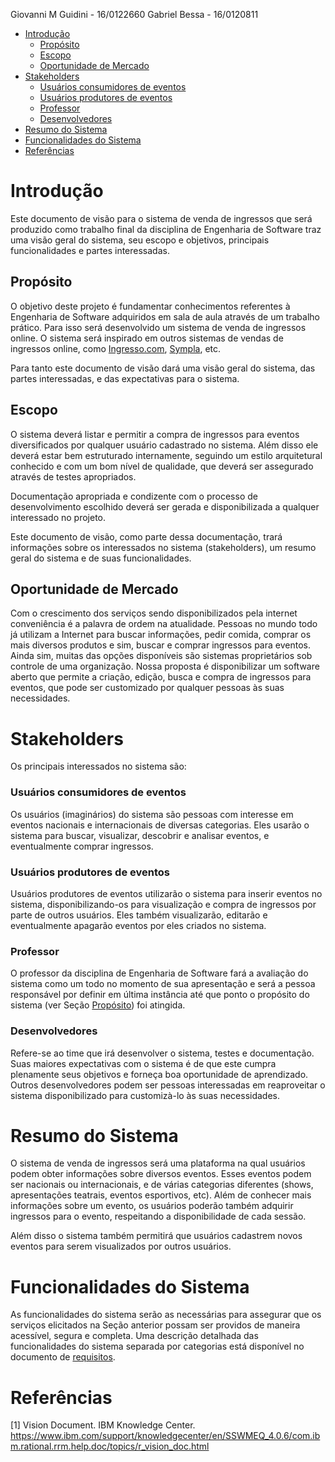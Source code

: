 Giovanni M Guidini - 16/0122660
Gabriel Bessa      - 16/0120811

- [Introdução](#introdu%C3%A7%C3%A3o)
  - [Propósito](#prop%C3%B3sito)
  - [Escopo](#escopo)
  - [Oportunidade de Mercado](#oportunidade-de-mercado)
- [Stakeholders](#stakeholders)
    - [Usuários consumidores de eventos](#usu%C3%A1rios-consumidores-de-eventos)
    - [Usuários produtores de eventos](#usu%C3%A1rios-produtores-de-eventos)
    - [Professor](#professor)
    - [Desenvolvedores](#desenvolvedores)
- [Resumo do Sistema](#resumo-do-sistema)
- [Funcionalidades do Sistema](#funcionalidades-do-sistema)
- [Referências](#refer%C3%AAncias)

# Introdução

Este documento de visão para o sistema de venda de ingressos que será produzido como trabalho final da disciplina de Engenharia de Software traz uma visão geral do sistema, seu escopo e objetivos, principais funcionalidades e partes interessadas.

## Propósito
O objetivo deste projeto é fundamentar conhecimentos referentes à Engenharia de Software adquiridos em sala de aula através de um trabalho prático. Para isso será desenvolvido um sistema de venda de ingressos online.
O sistema será inspirado em outros sistemas de vendas de ingressos online, como [Ingresso.com](https://www.ingresso.com/brasilia/home), [Sympla](https://www.sympla.com.br/eventos/brasilia-df), etc.

Para tanto este documento de visão dará uma visão geral do sistema, das partes interessadas, e das expectativas para o sistema.

## Escopo
O sistema deverá listar e permitir a compra de ingressos para eventos diversificados por qualquer usuário cadastrado no sistema. Além disso ele deverá estar bem estruturado internamente, seguindo um estilo arquitetural conhecido e com um bom nível de qualidade, que deverá ser assegurado através de testes apropriados.

Documentação apropriada e condizente com o processo de desenvolvimento escolhido deverá ser gerada e disponibilizada a qualquer interessado no projeto.

Este documento de visão, como parte dessa documentação, trará informações sobre os interessados no sistema (stakeholders), um resumo geral do sistema e de suas funcionalidades.

## Oportunidade de Mercado
Com o crescimento dos serviços sendo disponibilizados pela internet conveniência é a palavra de ordem na atualidade. Pessoas no mundo todo já utilizam a Internet para buscar informações, pedir comida, comprar os mais diversos produtos e sim, buscar e comprar ingressos para eventos. Ainda sim, muitas das opções disponíveis são sistemas proprietários sob controle de uma organização. Nossa proposta é disponibilizar um software aberto que permite a criação, edição, busca e compra de ingressos para eventos, que pode ser customizado por qualquer pessoas às suas necessidades.

# Stakeholders
Os principais interessados no sistema são:

### Usuários consumidores de eventos
Os usuários (imaginários) do sistema são pessoas com interesse em eventos nacionais e internacionais de diversas categorias. Eles usarão o sistema para buscar, visualizar, descobrir e analisar eventos, e eventualmente comprar ingressos. 

### Usuários produtores de eventos
Usuários produtores de eventos utilizarão o sistema para inserir eventos no sistema, disponibilizando-os para visualização e compra de ingressos por parte de outros usuários. Eles também visualizarão, editarão e eventualmente apagarão eventos por eles criados no sistema.

### Professor
O professor da disciplina de Engenharia de Software fará a avaliação do sistema como um todo no momento de sua apresentação e será a pessoa responsável por definir em última instância até que ponto o propósito do sistema (ver Seção [Propósito](#prop%C3%B3sito)) foi atingida.

### Desenvolvedores
Refere-se ao time que irá desenvolver o sistema, testes e documentação. Suas maiores expectativas com o sistema é de que este cumpra plenamente seus objetivos e forneça boa oportunidade de aprendizado. Outros desenvolvedores podem ser pessoas interessadas em reaproveitar o sistema disponibilizado para customizà-lo às suas necessidades.

# Resumo do Sistema
O sistema de venda de ingressos será uma plataforma na qual usuários podem obter informações sobre diversos eventos. Esses eventos podem ser nacionais ou internacionais, e de várias categorias diferentes (shows, apresentações teatrais, eventos esportivos, etc). Além de conhecer mais informações sobre um evento, os usuários poderão também adquirir ingressos para o evento, respeitando a disponibilidade de cada sessão.

Além disso o sistema também permitirá que usuários cadastrem novos eventos para serem visualizados por outros usuários.
# Funcionalidades do Sistema
As funcionalidades do sistema serão as necessárias para assegurar que os serviços elicitados na Seção anterior possam ser providos de maneira acessível, segura e completa. Uma descrição detalhada das funcionalidades do sistema separada por categorias está disponível no documento de [requisitos](Levantamento_de_requisitos.md).

# Referências

[1] Vision Document. IBM Knowledge Center. https://www.ibm.com/support/knowledgecenter/en/SSWMEQ_4.0.6/com.ibm.rational.rrm.help.doc/topics/r_vision_doc.html
